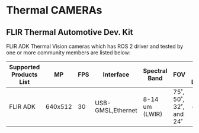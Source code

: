 # Thermal CAMERAs

## **FLIR Thermal Automotive Dev. Kit**

FLIR ADK Thermal Vision cameras which has ROS 2 driver and tested by one or more community members are listed below:

| Supported Products List | MP      | FPS | Interface         | Spectral Band  | FOV                    | ROS 2 Driver | Autoware Tested (Y/N) |
| ----------------------- | ------- | --- | ----------------- | -------------- | ---------------------- | ------------ | --------------------- |
| FLIR ADK                | 640x512 | 30  | USB-GMSL,Ethernet | 8-14 um (LWIR) | 75˚, 50˚, 32˚, and 24˚ | -            | -                     |
